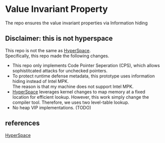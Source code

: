 # Value Invariant Property
The repo ensures the value invariant properties via Information hiding

## Disclaimer: this is not hyperspace
This repo is not the same as [HyperSpace][1].  
Specifically, this repo made the following changes.  

- This repo only implements Code Pointer Seperation (CPS), which allows sophistitcated attacks for unchecked pointers.
- To protect runtime defense metadata, this prototype uses information hiding instead of Intel MPK.  
   The reason is that my machine does not support Intel MPK.
- [HyperSpace][1] leverages kernel changes to map memory at a fixed location for efficient lookup. However, this work simply change the compiler tool. Therefore, 
we uses two level-table lookup.
- No heap VIP implementations. (TODO)   


## references
[HyperSpace](https://dl.acm.org/doi/pdf/10.1145/3460120.3485376)

[1]: <https://dl.acm.org/doi/pdf/10.1145/3460120.3485376> "HyperSpace"
